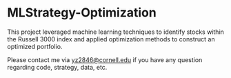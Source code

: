 # MLStrategy-Optimization

This project leveraged machine learning techniques to identify stocks within the Russell 3000 index and applied optimization methods to construct an optimized portfolio.

Please contact me via yz2846@cornell.edu if you have any question regarding code, strategy, data, etc.
